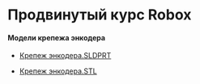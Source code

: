 # Продвинутый курс Robox

#### Модели крепежа энкодера

* [Крепеж энкодера.SLDPRT](/Robox/additional/advanced/encoder.SLDPRT)

* [Крепеж энкодера.STL](/Robox/additional/advanced/encoder.STL)